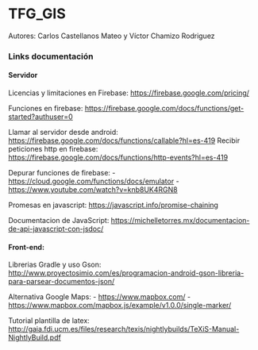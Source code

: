# TFG_GIS

Autores: Carlos Castellanos Mateo y Víctor Chamizo Rodriguez


### Links documentación


#### Servidor
Licencias y limitaciones en Firebase: https://firebase.google.com/pricing/

Funciones en firebase: https://firebase.google.com/docs/functions/get-started?authuser=0

Llamar al servidor desde android: https://firebase.google.com/docs/functions/callable?hl=es-419
Recibir peticiones http en firebase: https://firebase.google.com/docs/functions/http-events?hl=es-419

Depurar funciones de firebase:
	- https://cloud.google.com/functions/docs/emulator
	- https://www.youtube.com/watch?v=knb8UK4RGN8

Promesas en javascript: https://javascript.info/promise-chaining

Documentacion de JavaScript: https://michelletorres.mx/documentacion-de-api-javascript-con-jsdoc/



#### Front-end:
Librerias Gradle y uso Gson: http://www.proyectosimio.com/es/programacion-android-gson-libreria-para-parsear-documentos-json/

Alternativa Google Maps:
	- https://www.mapbox.com/
	- https://www.mapbox.com/mapbox.js/example/v1.0.0/single-marker/

Tutorial plantilla de latex:
http://gaia.fdi.ucm.es/files/research/texis/nightlybuilds/TeXiS-Manual-NightlyBuild.pdf